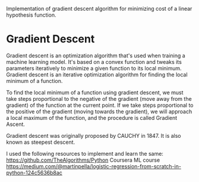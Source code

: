 Implementation of gradient descent algorithm for minimizing cost of a linear hypothesis function.

# Gradient Descent
Gradient descent is an optimization algorithm that's used when training a machine learning model. It's based on a convex function and tweaks its parameters iteratively to minimize a given function to its local minimum.
Gradient descent is an iterative optimization algorithm for finding the local minimum of a function.

To find the local minimum of a function using gradient descent, we must take steps proportional to the negative of the gradient (move away from the gradient) of the function at the current point. If we take steps proportional to the positive of the gradient (moving towards the gradient), we will approach a local maximum of the function, and the procedure is called Gradient Ascent.

Gradient descent was originally proposed by CAUCHY in 1847. It is also known as steepest descent.

I used the following resources to implement and learn the same: 
https://github.com/TheAlgorithms/Python
Coursera ML course
https://medium.com/@martinpella/logistic-regression-from-scratch-in-python-124c5636b8ac
